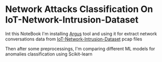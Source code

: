 # Network Attacks Classification On IoT-Network-Intrusion-Dataset

Int this NoteBook I'm installing [Argus](https://openargus.org/argus-ml) tool and using it for extract network conversations data from [IoT-Network-Intrusion-Dataset](https://ocslab.hksecurity.net/Datasets/iot-network-intrusion-dataset) pcap files

Then after some preprocessings, I'm comparing different ML models for anomalies classification using Scikit-learn